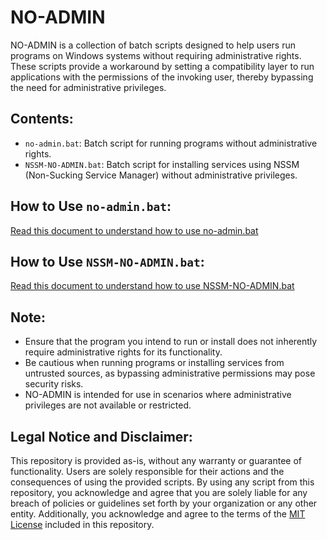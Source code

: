 # NO-ADMIN

NO-ADMIN is a collection of batch scripts designed to help users run programs on Windows systems without requiring administrative rights. These scripts provide a workaround by setting a compatibility layer to run applications with the permissions of the invoking user, thereby bypassing the need for administrative privileges.

## Contents:
- `no-admin.bat`: Batch script for running programs without administrative rights.
- `NSSM-NO-ADMIN.bat`: Batch script for installing services using NSSM (Non-Sucking Service Manager) without administrative privileges.

## How to Use `no-admin.bat`:
[Read this document to understand how to use no-admin.bat](./Install_Software/README.md)

## How to Use `NSSM-NO-ADMIN.bat`:
[Read this document to understand how to use NSSM-NO-ADMIN.bat](./Install_Services/README.md)

## Note:
- Ensure that the program you intend to run or install does not inherently require administrative rights for its functionality.
- Be cautious when running programs or installing services from untrusted sources, as bypassing administrative permissions may pose security risks.
- NO-ADMIN is intended for use in scenarios where administrative privileges are not available or restricted.

## Legal Notice and Disclaimer:
This repository is provided as-is, without any warranty or guarantee of functionality. Users are solely responsible for their actions and the consequences of using the provided scripts. By using any script from this repository, you acknowledge and agree that you are solely liable for any breach of policies or guidelines set forth by your organization or any other entity. Additionally, you acknowledge and agree to the terms of the [MIT License](./LICENSE) included in this repository.
